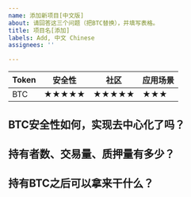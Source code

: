 ```yaml
---
name: 添加新项目[中文版]
about: 请回答这三个问题（把BTC替换），并填写表格。
title: 项目名[添加]
labels: Add, 中文 Chinese
assignees: ''

---
```


Token  | 安全性  | 社区  | 应用场景
---|---|---|--- 
 BTC | ★★★★★ |  ★★★★★ |  ★★★

## BTC安全性如何，实现去中心化了吗？


## 持有者数、交易量、质押量有多少？


## 持有BTC之后可以拿来干什么？
